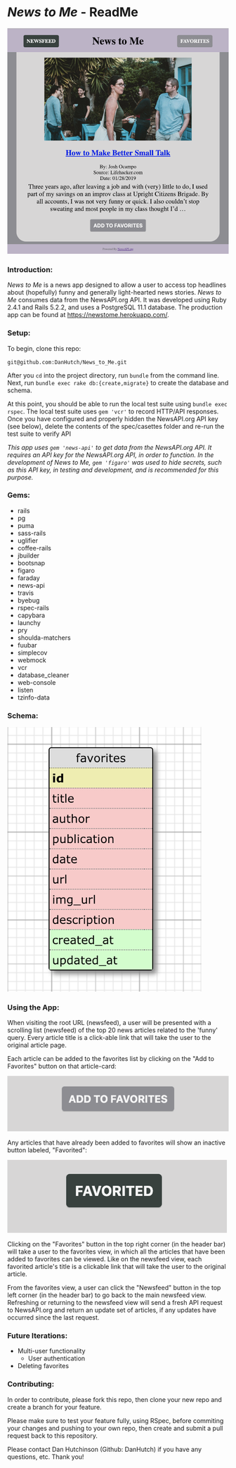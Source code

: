 # *News to Me* - ReadMe

![main screenshot](./readme_imgs/main.png)

### Introduction:

*News to Me* is a news app designed to allow a user to access top headlines about (hopefully) funny and generally light-hearted news stories. *News to Me* consumes data from the NewsAPI.org API. It was developed using Ruby 2.4.1 and Rails 5.2.2, and uses a PostgreSQL 11.1 database. The production app can be found at https://newstome.herokuapp.com/.

### Setup:

To begin, clone this repo:

```
git@github.com:DanHutch/News_to_Me.git
```
After you `cd` into the project directory, run `bundle` from the command line.
Next, run `bundle exec rake db:{create,migrate}` to create the database and schema.

At this point, you should be able to run the local test suite using `bundle exec rspec`.
The local test suite uses `gem 'vcr'` to record HTTP/API responses. Once you have configured and properly hidden the NewsAPI.org API key (see below), delete the contents of the spec/casettes folder and re-run the test suite to verify API

*This app uses `gem 'news-api'` to get data from the NewsAPI.org API. It requires an API key for the NewsAPI.org API, in order to function. In the development of News to Me, `gem 'figaro'` was used to hide secrets, such as this API key, in testing and development, and is recommended for this purpose.*



### Gems:

- rails
- pg
- puma
- sass-rails
- uglifier
- coffee-rails
- jbuilder
- bootsnap
- figaro
- faraday
- news-api
- travis
- byebug
- rspec-rails
- capybara
- launchy
- pry
- shoulda-matchers
- fuubar
- simplecov
- webmock
- vcr
- database_cleaner
- web-console
- listen
- tzinfo-data

### Schema:

![Schema Diagram](./readme_imgs/schema_diagram.png)

### Using the App:
  When visiting the root URL (newsfeed), a user will be presented with a scrolling list (newsfeed) of the top 20 news articles related to the 'funny' query. Every article title is a click-able link that will take the user to the original article page.

  Each article can be added to the favorites list by clicking on the "Add to Favorites" button on that article-card:

  ![Add to Favorites Button](./readme_imgs/add_favorite.png)

  Any articles that have already been added to favorites will show an inactive button labeled, "Favorited":

  ![Add to Favorites Button](./readme_imgs/favorited.png)

  Clicking on the "Favorites" button in the top right corner (in the header bar) will take a user to the favorites view, in which all the articles that have been added to favorites can be viewed. Like on the newsfeed view, each favorited article's title is a clickable link that will take the user to the original article.

  From the favorites view, a user can click the "Newsfeed" button in the top left corner (in the header bar) to go back to the main newsfeed view. Refreshing or returning to the newsfeed view will send a fresh API request to NewsAPI.org and return an update set of articles, if any updates have occurred since the last request.



### Future Iterations:

- Multi-user functionality
  - User authentication
- Deleting favorites

### Contributing:

In order to contribute, please fork this repo, then clone your new repo and create a branch for your feature.

Please make sure to test your feature fully, using RSpec, before commiting your changes and pushing to your own repo, then create and submit a pull request back to this repository.

Please contact Dan Hutchinson (Github: DanHutch) if you have any questions, etc. Thank you!